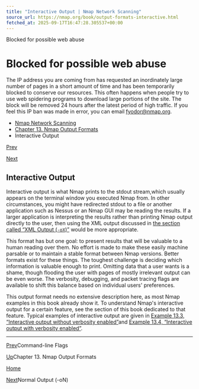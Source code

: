 ```yaml
---
title: "Interactive Output | Nmap Network Scanning"
source_url: https://nmap.org/book/output-formats-interactive.html
fetched_at: 2025-09-17T16:47:28.305537+00:00
---
```


Blocked for possible web abuse

Blocked for possible web abuse
==========

The IP address you are coming from has requested an inordinately large number of pages in a short amount of time and has been temporarily blocked to conserve our resources. This often happens when people try to use web spidering programs to download large portions of the site. The block will be removed 24 hours after the latest period of high traffic. If you feel this IP ban was made in error, you can email fyodor@nmap.org.

* [Nmap Network Scanning](https://nmap.org/book/toc.html)
* [Chapter 13. Nmap Output Formats](https://nmap.org/book/output.html)
* Interactive Output

[Prev](https://nmap.org/book/output-formats-commandline-flags.html)

[Next](https://nmap.org/book/output-formats-normal-output.html)

Interactive Output
----------

[]()

Interactive output is what Nmap prints to the
stdout stream,[]()which usually appears on the terminal window you executed Nmap from.
In other circumstances, you might have redirected stdout to a file or
another application such as Nessus or an Nmap GUI may be reading the
results. If a larger application is interpreting the results rather
than printing Nmap output directly to the user, then using the XML
output discussed in [the section called “XML Output (`-oX`)”](https://nmap.org/book/output-formats-xml-output.html) would
be more appropriate.

This format has but one goal: to present results that will be
valuable to a human reading over them. No effort is made to make
these easily machine parsable or to maintain a stable format between
Nmap versions. Better formats exist for these things. The toughest
challenge is deciding which information is valuable enough to print.
Omitting data that a user wants is a shame, though flooding the user
with pages of mostly irrelevant output can be even worse. The
verbosity, debugging, and packet tracing flags are available to shift
this balance based on individual users' preferences.

This output format needs no extensive description here, as most
Nmap examples in this book already show it. To understand Nmap's
interactive output for a certain feature, see the section of this
book dedicated to that feature. Typical examples of interactive
output are given in [Example 13.3, “Interactive output without verbosity enabled”](https://nmap.org/book/output-formats-commandline-flags.html#output-formats-ex-nonverbose)and [Example 13.4, “Interactive output with verbosity enabled”](https://nmap.org/book/output-formats-commandline-flags.html#output-formats-ex-verbose).

---

[Prev](https://nmap.org/book/output-formats-commandline-flags.html)Command-line Flags

[Up](https://nmap.org/book/output.html)Chapter 13. Nmap Output Formats

[Home](https://nmap.org/book/toc.html)

[Next](https://nmap.org/book/output-formats-normal-output.html)Normal Output (-oN)